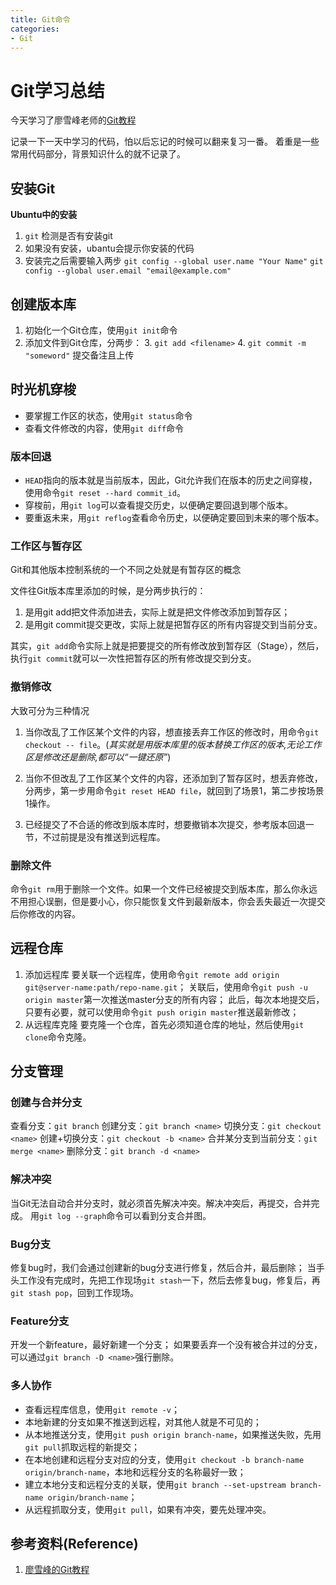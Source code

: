 ```yaml
---
title: Git命令
categories:
- Git
---
```


# Git学习总结
今天学习了廖雪峰老师的[Git教程](https://www.liaoxuefeng.com/wiki/0013739516305929606dd18361248578c67b8067c8c017b000)

记录一下一天中学习的代码，怕以后忘记的时候可以翻来复习一番。
着重是一些常用代码部分，背景知识什么的就不记录了。

## 安装Git
**Ubuntu中的安装**

1. `git` 检测是否有安装git
2. 如果没有安装，ubantu会提示你安装的代码
3. 安装完之后需要输入两步
	`git config --global user.name "Your Name"`
	`git config --global user.email "email@example.com"`

## 创建版本库

1. 初始化一个Git仓库，使用`git init`命令
2. 添加文件到Git仓库，分两步：
	3. `git add <filename>`
	4. `git commit -m "someword"` 提交备注且上传

## 时光机穿梭

* 要掌握工作区的状态，使用`git status`命令
* 查看文件修改的内容，使用`git diff`命令

### 版本回退
* `HEAD`指向的版本就是当前版本，因此，Git允许我们在版本的历史之间穿梭，使用命令`git reset --hard commit_id`。
* 穿梭前，用`git log`可以查看提交历史，以便确定要回退到哪个版本。
* 要重返未来，用`git reflog`查看命令历史，以便确定要回到未来的哪个版本。

### 工作区与暂存区
Git和其他版本控制系统的一个不同之处就是有暂存区的概念

文件往Git版本库里添加的时候，是分两步执行的：

1. 是用git add把文件添加进去，实际上就是把文件修改添加到暂存区；
2. 是用git commit提交更改，实际上就是把暂存区的所有内容提交到当前分支。

其实，`git add`命令实际上就是把要提交的所有修改放到暂存区（Stage），然后，执行`git commit`就可以一次性把暂存区的所有修改提交到分支。

### 撤销修改
大致可分为三种情况

1. 当你改乱了工作区某个文件的内容，想直接丢弃工作区的修改时，用命令`git checkout -- file`。(*其实就是用版本库里的版本替换工作区的版本,无论工作区是修改还是删除,都可以“一键还原”*)

2. 当你不但改乱了工作区某个文件的内容，还添加到了暂存区时，想丢弃修改，分两步，第一步用命令`git reset HEAD file`，就回到了场景1，第二步按场景1操作。

3. 已经提交了不合适的修改到版本库时，想要撤销本次提交，参考版本回退一节，不过前提是没有推送到远程库。

### 删除文件
命令`git rm`用于删除一个文件。如果一个文件已经被提交到版本库，那么你永远不用担心误删，但是要小心，你只能恢复文件到最新版本，你会丢失最近一次提交后你修改的内容。

## 远程仓库
 1. 添加远程库
要关联一个远程库，使用命令`git remote add origin git@server-name:path/repo-name.git`；
关联后，使用命令`git push -u origin master`第一次推送master分支的所有内容；
此后，每次本地提交后，只要有必要，就可以使用命令`git push origin master`推送最新修改；
 2. 从远程库克隆
要克隆一个仓库，首先必须知道仓库的地址，然后使用`git clone`命令克隆。

## 分支管理
### 创建与合并分支
查看分支：`git branch`
创建分支：`git branch <name>`
切换分支：`git checkout <name>`
创建+切换分支：`git checkout -b <name>`
合并某分支到当前分支：`git merge <name>`
删除分支：`git branch -d <name>`

### 解决冲突 ###
当Git无法自动合并分支时，就必须首先解决冲突。解决冲突后，再提交，合并完成。
用`git log --graph`命令可以看到分支合并图。

### Bug分支 ###
修复bug时，我们会通过创建新的bug分支进行修复，然后合并，最后删除；
当手头工作没有完成时，先把工作现场`git stash`一下，然后去修复bug，修复后，再`git stash pop`，回到工作现场。

### Feature分支 ###
开发一个新feature，最好新建一个分支；
如果要丢弃一个没有被合并过的分支，可以通过`git branch -D <name>`强行删除。

### 多人协作 ###
* 查看远程库信息，使用`git remote -v`；
* 本地新建的分支如果不推送到远程，对其他人就是不可见的；
* 从本地推送分支，使用`git push origin branch-name`，如果推送失败，先用`git pull`抓取远程的新提交；
* 在本地创建和远程分支对应的分支，使用`git checkout -b branch-name origin/branch-name`，本地和远程分支的名称最好一致；
* 建立本地分支和远程分支的关联，使用`git branch --set-upstream branch-name origin/branch-name`；
* 从远程抓取分支，使用`git pull`，如果有冲突，要先处理冲突。

## 参考资料(Reference)
1. [廖雪峰的Git教程](https://www.liaoxuefeng.com/wiki/0013739516305929606dd18361248578c67b8067c8c017b000)
